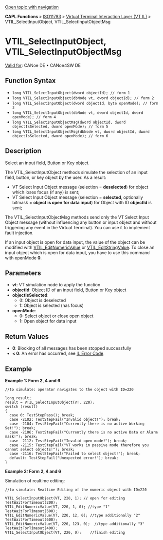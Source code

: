 [Open topic with navigation](../../../../../../CANoeDEFamily.htm#Topics/CAPLFunctions/ISO11783/ISOInteractionLayerVT/Functions/CAPLfunctionIso11783VTILSelectInputObject.md)

**CAPL Functions** » [ISO11783](../../CAPLfunctionsISO11783Overview.md) » [Virtual Terminal Interaction Layer (VT IL)](../CAPLfunctionsISOILVTOverview.md) » VTIL_SelectInputObject, VTIL_SelectInputObjectMsg

# VTIL_SelectInputObject, VTIL_SelectInputObjectMsg

[Valid for](../../../../Shared/FeatureAvailability.md):  CANoe DE • CANoe4SW DE

## Function Syntax

- `long VTIL_SelectInputObject(dword objectId); // form 1`
- `long VTIL_SelectInputObject(dbNode vt, dword objectId); // form 2`
- `long VTIL_SelectInputObject(dword objectId, byte openMode); // form 3`
- `long VTIL_SelectInputObject(dbNode vt, dword objectId, dword openMode); // form 4`
- `long VTIL_SelectInputObjectMsg(dword objectId, dword objectIsSelected, dword openMode); // form 5`
- `long VTIL_SelectInputObjectMsg(dbNode vt, dword objectId, dword objectIsSelected, dword openMode); // form 6`

## Description

Select an input field, Button or Key object.

The VTIL_SelectInputObject methods simulate the selection of an input field, button, or key object by the user. As a result:

- VT Select Input Object message (selection = **deselected**) for object which loses focus (if any) is sent;
- VT Select Input Object message (selection = **selected**, optionally bitmask = **object is open for data input**) for Object with ID **objectId** is sent;

The VTIL_SelectInputObjectMsg methods send only the VT Select Input Object message (without influencing any button or input object and without triggering any event in the Virtual Terminal). You can use it to implement fault injection.

If an input object is open for data input, the value of the object can be modified with [VTIL_EditNumericValue](CAPLfunctionIso11783VTILEditNumericValue.md) or [VTIL_EditStringValue](CAPLfunctionIso11783VTILEditStringValue.md). To close an input object which is open for data input, you have to use this command with openMode **0**.

## Parameters

- **vt**: VT simulation node to apply the function
- **objectId**: Object ID of an input field, Button or Key object
- **objectIsSelected**:
  - 0: Object is deselected
  - 1: Object is selected (has focus)
- **openMode**:
  - 0: Select object or close open object
  - 1: Open object for data input

## Return Values

- **0**: Blocking of all messages has been stopped successfully
- **< 0**: An error has occurred, see [IL Error Code](../../../CAPLfunctionsISOj1939ErrorCodes.md).

## Example

**Example 1: Form 2, 4 and 6**

```plaintext
//to simulate: operator navigates to the object with ID=220

long result;
result = VTIL_SelectInputObject(VT, 220);
switch (result)
{
  case 0: TestStepPass(); break;
  case -2102: TestStepFail("Invalid object!"); break;
  case -2104: TestStepFail("Currently there is no active Working Set!"); break;
  case -2106: TestStepFail("Currently there is no active Data or Alarm mask!"); break;
  case -2112: TestStepFail("Invalid open mode!"); break;
  case -2115: TestStepFail("VT works in passive mode therefore you cannot select objects!"); break;
  case -2116: TestStepFail("Failed to select object!"); break;
  default: TestStepFail("Unexpected error!"); break;
}
```

**Example 2: Form 2, 4 and 6**

Simulation of realtime editing:

```plaintext
//to simulate: Realtime Editing of the numeric object with ID=220

VTIL_SelectInputObject(VT, 220, 1); // open for editing
TestWaitForTimeout(200);
VTIL_EditNumericValue(VT, 220, 1, 0); //type "1"
TestWaitForTimeout(500);
VTIL_EditNumericValue(VT, 220, 12, 0); //type additionally "2"
TestWaitForTimeout(600);
VTIL_EditNumericValue(VT, 220, 123, 0);  //type additionally "3"
TestWaitForTimeout(400);
VTIL_SelectInputObject(VT, 220, 0);    //finish editing
```
